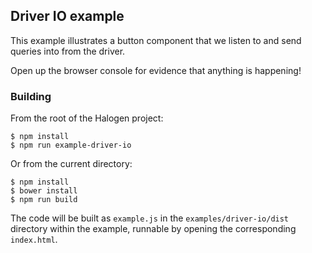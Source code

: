 ## Driver IO example

This example illustrates a button component that we listen to and send queries into from the driver.

Open up the browser console for evidence that anything is happening!

### Building

From the root of the Halogen project:

```
$ npm install
$ npm run example-driver-io
```

Or from the current directory:

```
$ npm install
$ bower install
$ npm run build
```

The code will be built as `example.js` in the `examples/driver-io/dist` directory within the example, runnable by opening the corresponding `index.html`.
